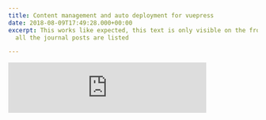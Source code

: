 ```yaml
---
title: Content management and auto deployment for vuepress
date: 2018-08-09T17:49:28.000+00:00
excerpt: This works like expected, this text is only visible on the front page where
  all the journal posts are listed

---
```

<iframe src="https://anchor.fm/davay-sestra/embed" height="102px" width="400px" frameborder="0" scrolling="no"></iframe>